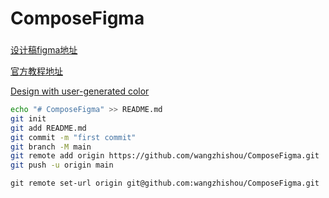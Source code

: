 # ComposeFigma


###

[设计稿figma地址](https://www.figma.com/file/j5yJi12fz7XxwEe44C86OO/Card?type=design&node-id=0-1&mode=design&t=yInoxqqvjHCPOclq-0)

[官方教程地址](https://developer.android.com/jetpack/compose/tooling/relay?hl=zh-cn)

[Design with user-generated color](https://m3.material.io/styles/color/dynamic/user-generated-source)

```bash
echo "# ComposeFigma" >> README.md
git init
git add README.md
git commit -m "first commit"
git branch -M main
git remote add origin https://github.com/wangzhishou/ComposeFigma.git
git push -u origin main
```

```agsl
git remote set-url origin git@github.com:wangzhishou/ComposeFigma.git
```